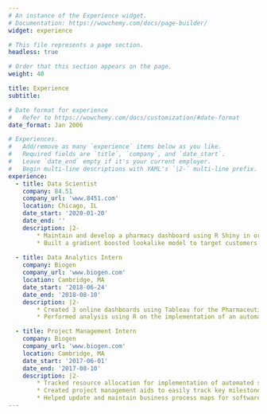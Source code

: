 ```yaml
---
# An instance of the Experience widget.
# Documentation: https://wowchemy.com/docs/page-builder/
widget: experience

# This file represents a page section.
headless: true

# Order that this section appears on the page.
weight: 40

title: Experience
subtitle:

# Date format for experience
#   Refer to https://wowchemy.com/docs/customization/#date-format
date_format: Jan 2006

# Experiences.
#   Add/remove as many `experience` items below as you like.
#   Required fields are `title`, `company`, and `date_start`.
#   Leave `date_end` empty if it's your current employer.
#   Begin multi-line descriptions with YAML's `|2-` multi-line prefix.
experience:
  - title: Data Scientist
    company: 84.51
    company_url: 'www.8451.com'
    location: Chicago, IL
    date_start: '2020-01-20'
    date_end: ''
    description: |2-
        * Maintain and develop a pharmacy dashboard using R Shiny in order to allow stakeholders to track KPIs and customer behavior, reducing need for ad hoc analysis by data scientists and allowing faster access to data and insights.
        * Built a gradient boosted lookalike model to target customers for pharmacy ad campaigns, incorporating automated components to ensure easy retraining and scoring for quarterly campaigns.
        
  - title: Data Analytics Intern
    company: Biogen
    company_url: 'www.biogen.com'
    location: Cambridge, MA
    date_start: '2018-06-24'
    date_end: '2018-08-10'
    description: |2-
        * Created 3 online dashboards using Tableau for the Pharmaceutical Operations and Technology IT team to easily monitor the training compliance of over 300 employees and statuses for hundreds of software applications
        * Performed analysis using R on the implementation of an automated system in a manufacturing facility and found that the system reduced workload for manufacturing associates and increased productivity

  - title: Project Management Intern
    company: Biogen
    company_url: 'www.biogen.com'
    location: Cambridge, MA
    date_start: '2017-06-01'
    date_end: '2017-08-10'
    description: |2-
        * Tracked resource allocation for implementation of automated systems for a new $1B manufacturing plant to ensure effective time utilization of over 100 employees
        * Created project management aids to easily track key milestones and deliverables for 7 interconnected software systems in order to ensure compatibility and adherence to project schedules
        * Helped update and maintain business process maps for software systems and manufacturing processes in the plant to track key transfer points between systems
---
```


